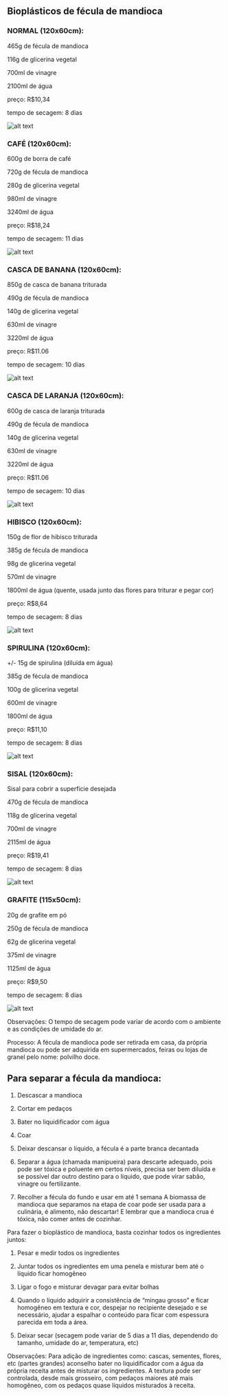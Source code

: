 ## Bioplásticos de fécula de mandioca

### NORMAL (120x60cm):

465g de fécula de mandioca

116g de glicerina vegetal

700ml de vinagre

2100ml de água

preço: R$10,34

tempo de secagem: 8 dias

![alt text](https://github.com/instituto-hub/Bootcamp-Ind-textil/blob/master/Turma%20%231/Imagens/60887871_882698445403099_2012534117702303744_o.jpg)


### CAFÉ (120x60cm):

600g de borra de café

720g de fécula de mandioca

280g de glicerina vegetal

980ml de vinagre

3240ml de água

preço: R$18,24

tempo de secagem: 11 dias

![alt text](https://github.com/instituto-hub/Bootcamp-Ind-textil/blob/master/Turma%20%231/Imagens/61047595_882694878736789_5815619884695945216_o.jpg)

### CASCA DE BANANA (120x60cm):

850g de casca de banana triturada

490g de fécula de mandioca

140g de glicerina vegetal

630ml de vinagre

3220ml de água

preço: R$11.06

tempo de secagem: 10 dias

![alt text](https://github.com/instituto-hub/Bootcamp-Ind-textil/blob/master/Turma%20%231/Imagens/61452296_882696375403306_2565371596394987520_o.jpg)

### CASCA DE LARANJA (120x60cm):

600g de casca de laranja triturada

490g de fécula de mandioca

140g de glicerina vegetal

630ml de vinagre

3220ml de água

preço: R$11.06

tempo de secagem: 10 dias

![alt text](https://github.com/instituto-hub/Bootcamp-Ind-textil/blob/master/Turma%20%231/Imagens/61094209_882696072070003_5859852159444582400_o.jpg)

### HIBISCO (120x60cm):

150g de flor de hibisco triturada

385g de fécula de mandioca

98g de glicerina vegetal

570ml de vinagre

1800ml de água (quente, usada junto das flores para triturar e pegar cor)

preço: R$8,64

tempo de secagem: 8 dias

![alt text](https://github.com/instituto-hub/Bootcamp-Ind-textil/blob/master/Turma%20%231/Imagens/61194759_882696065403337_4508432719708946432_o.jpg)

### SPIRULINA (120x60cm):

+/- 15g de spirulina (diluída em água)

385g de fécula de mandioca

100g de glicerina vegetal

600ml de vinagre

1800ml de água

preço: R$11,10

tempo de secagem: 8 dias

![alt text](https://github.com/instituto-hub/Bootcamp-Ind-textil/blob/master/Turma%20%231/Imagens/61607958_882695968736680_6203064086989635584_o.jpg)

### SISAL (120x60cm):

Sisal para cobrir a superfície desejada

470g de fécula de mandioca

118g de glicerina vegetal

700ml de vinagre

2115ml de água

preço: R$19,41

tempo de secagem: 8 dias

![alt text](https://github.com/instituto-hub/Bootcamp-Ind-textil/blob/master/Turma%20%231/Imagens/61689099_882696528736624_6957071687728758784_o.jpg)

### GRAFITE (115x50cm):

20g de grafite em pó

250g de fécula de mandioca

62g de glicerina vegetal

375ml de vinagre

1125ml de água

preço: R$9,50

tempo de secagem: 8 dias

![alt text](https://github.com/instituto-hub/Bootcamp-Ind-textil/blob/master/Turma%20%231/Imagens/61328910_882695265403417_4862563222919577600_o.jpg)

Observações:
O tempo de secagem pode variar de acordo com o ambiente e as condições de umidade do ar.

Processo:
A fécula de mandioca pode ser retirada em casa, da própria mandioca ou pode ser adquirida em supermercados, feiras ou lojas de granel pelo nome: polvilho doce.

## Para separar a fécula da mandioca:

1. Descascar a mandioca

2. Cortar em pedaços

3. Bater no liquidificador com água

4. Coar

5. Deixar descansar o líquido, a fécula é a parte branca decantada

6. Separar a água (chamada manipueira) para descarte adequado, pois pode ser tóxica e poluente em certos níveis, precisa ser bem diluída e se possível dar outro destino para o líquido, que pode virar sabão, vinagre ou fertilizante.

7. Recolher a fécula do fundo e usar em até 1 semana A biomassa de mandioca que separamos na etapa de coar pode ser usada para a culinária, é alimento, não descartar! E lembrar que a mandioca crua é tóxica, não comer antes de cozinhar.


Para fazer o bioplástico de mandioca, basta cozinhar todos os ingredientes juntos:

1. Pesar e medir todos os ingredientes

2. Juntar todos os ingredientes em uma penela e misturar bem até o líquido ficar homogêneo

3. Ligar o fogo e misturar devagar para evitar bolhas

4. Quando o líquido adquirir a consistência de “mingau grosso” e ficar homogêneo em textura e cor, despejar no recipiente desejado e se necessário, ajudar a espalhar o conteúdo para ficar com espessura parecida em toda a área.

5. Deixar secar (secagem pode variar de 5 dias a 11 dias, dependendo do tamanho, umidade do ar, temperatura, etc)

Observações:
Para adição de ingredientes como: cascas, sementes, flores, etc (partes grandes) aconselho bater no liquidificador com a água da própria receita antes de misturar os ingredientes. A textura pode ser controlada, desde mais grosseiro, com pedaços maiores até mais homogêneo, com os pedaços quase líquidos misturados à receita.
